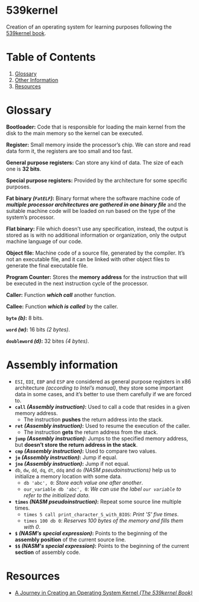 # 539kernel
Creation of an operating system for learning purposes following the [539kernel book](https://539kernel.com/).

# Table of Contents
1. [Glossary](#glossary)
2. [Other Information](#assembly-information)
3. [Resources](#resources)

# Glossary

**Bootloader:** Code that is responsible for loading the main kernel from the disk to the main memory so the kernel can be executed.

**Register:** Small memory inside the processor’s chip. We can store and read data form it, the registers are too small and too fast.

**General purpose registers:** Can store any kind of data. The size of each one is **32 bits**.

**Special purpose registers:** Provided by the architecture for some specific purposes.

**Fat binary *(`FatELF`)*:** Binary format where the software machine code of ***multiple processor architectures are gathered in one binary file*** and the suitable machine code will be loaded on run based on the type of the system’s processor.

**Flat binary:** File which doesn't use any specification, instead, the output is stored as is with no additional information or organization, only the output machine language of our code.

**Object file:** Machine code of a source file, generated by the compiler. It’s not an executable file, and it can be linked with other object files to generate the final executable file.

**Program Counter:** Stores the **memory address** for the instruction that will be executed in the next instruction cycle of the processor.

**Caller:** Function ***which call*** another function.

**Callee:** Function ***which is called*** by the caller.

**`byte` *(b)*:** 8 bits.

**`word` *(w)*:** 16 bits *(2 bytes)*.

**`doubleword` *(d)*:** 32 bites *(4 bytes)*.

# Assembly information

- `ESI`, `EDI`, `EBP` and `ESP` are considered as general purpose registers in x86 architecture *(according to Intel’s manual)*, they store some important data in some cases, and it’s better to use them carefully if we are forced to.
- **`call` *(Assembly instruction)*:** Used to call a code that resides in a given memory address. 
  - The instruction **pushes** the return address into the stack.
- **`ret` *(Assembly instruction)*:** Used to resume the execution of the caller. 
  - The instruction **gets** the return address from the stack.
- **`jump` *(Assembly instruction)*:** Jumps to the specified memory address, but **doesn’t store the return address in the stack**.
- **`cmp` *(Assembly instruction)*:** Used to compare two values.
- **`je` *(Assembly instruction)*:** Jump if equal.
- **`jne` *(Assembly instruction)*:** Jump if not equal.
- `db`, `dw`, `dd`, `dq`, `dt`, `ddq` and `do` *(NASM pseudoinstructions)* help us to initialize a memory location with some data.
  - `db 'abc', 0`: *Store each value one after another*.
  - `our_variable db 'abc', 0`: *We can use the label `our variable` to refer to the initialized data*.
- **`times` *(NASM pseudoinstruction)*:** Repeat some source line multiple times.
  - `times 5 call print_character_S_with_BIOS`: *Print 'S' five times*.
  - `times 100 db 0`: *Reserves 100 bytes of the memory and fills them with 0*.
- **`$` *(NASM's special expression)*:** Points to the beginning of the **assembly position** of the current source line.
- **`$$` *(NASM's special expression)*:** Points to the beginning of the current **section** of assembly code.



# Resources
- [A Journey in Creating an Operating System Kernel *(The 539kernel Book)*](https://539kernel.com/A_Journey_in_Creating_an_Operating_System_Kernel_The_539kernel_Book.pdf)